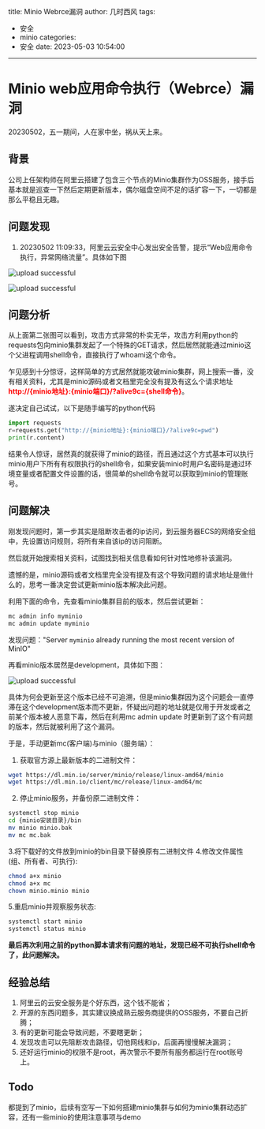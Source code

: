 title: Minio Webrce漏洞
author: 几时西风
tags:
  - 安全
  - minio
categories:
  - 安全
date: 2023-05-03 10:54:00
---
# Minio web应用命令执行（Webrce）漏洞
20230502，五一期间，人在家中坐，祸从天上来。

## 背景
公司上任架构师在阿里云搭建了包含三个节点的Minio集群作为OSS服务，接手后基本就是巡查一下然后定期更新版本，偶尔磁盘空间不足的话扩容一下，一切都是那么平稳且无趣。

## 问题发现
1. 20230502 11:09:33，阿里云云安全中心发出安全告警，提示“Web应用命令执行，异常网络流量”。具体如下图

![upload successful](\blog\images\pasted-29.png)

![upload successful](\blog\images\pasted-30.png)

## 问题分析
从上面第二张图可以看到，攻击方式非常的朴实无华，攻击方利用python的requests包向minio集群发起了一个特殊的GET请求，然后居然就能通过minio这个父进程调用shell命令，直接执行了whoami这个命令。

乍见感到十分惊讶，这样简单的方式居然就能攻破minio集群，网上搜索一番，没有相关资料，尤其是minio源码或者文档里完全没有提及有这么个请求地址 **<font color="red">http://{minio地址}:{minio端口}/?alive9c={shell命令}</font>**。

遂决定自己试试，以下是随手编写的python代码
```python
import requests
r=requests.get("http://{minio地址}:{minio端口}/?alive9c=pwd")
print(r.content)
```
结果令人惊讶，居然真的就获得了minio的路径，而且通过这个方式基本可以执行minio用户下所有有权限执行的shell命令，如果安装minio时用户名密码是通过环境变量或者配置文件设置的话，很简单的shell命令就可以获取到minio的管理账号。

## 问题解决
刚发现问题时，第一步其实是阻断攻击者的ip访问，到云服务器ECS的网络安全组中，先设置访问规则，将所有来自该ip的访问阻断。

然后就开始搜索相关资料，试图找到相关信息看如何针对性地修补该漏洞。

遗憾的是，minio源码或者文档里完全没有提及有这个导致问题的请求地址是做什么的，思考一番决定尝试更新minio版本解决此问题。

利用下面的命令，先查看minio集群目前的版本，然后尝试更新：
```bash
mc admin info myminio
mc admin update myminio
```
发现问题："Server `myminio` already running the most recent version of MinIO"

再看minio版本居然是development，具体如下图：

![upload successful](\blog\images\pasted-31.png)

具体为何会更新至这个版本已经不可追溯，但是minio集群因为这个问题会一直停滞在这个development版本而不更新，怀疑出问题的地址就是仅用于开发或者之前某个版本被人恶意下毒，然后在利用mc admin update 时更新到了这个有问题的版本，然后就被利用了这个漏洞。

于是，手动更新mc(客户端)与minio（服务端）：
1. 获取官方源上最新版本的二进制文件：

```bash
wget https://dl.min.io/server/minio/release/linux-amd64/minio
wget https://dl.min.io/client/mc/release/linux-amd64/mc

```
2. 停止minio服务，并备份原二进制文件：

```bash
systemctl stop minio
cd {minio安装目录}/bin
mv minio minio.bak
mv mc mc.bak
```
3.将下载好的文件放到minio的bin目录下替换原有二进制文件
4.修改文件属性(组、所有者、可执行):

```bash
chmod a+x minio
chmod a+x mc
chown minio.minio minio
```
5.重启minio并观察服务状态:
```bash
systemctl start minio
systemctl status minio
```

**最后再次利用之前的python脚本请求有问题的地址，发现已经不可执行shell命令了，此问题解决。**

## 经验总结
1. 阿里云的云安全服务是个好东西，这个钱不能省；
2. 开源的东西问题多，其实建议换成熟云服务商提供的OSS服务，不要自己折腾；
3. 有的更新可能会导致问题，不要瞎更新；
4. 发现攻击可以先阻断攻击路径，切他网线和ip，后面再慢慢解决漏洞；
5. 还好运行minio的权限不是root，再次警示不要所有服务都运行在root账号上。

## Todo
都提到了minio，后续有空写一下如何搭建minio集群与如何为minio集群动态扩容，还有一些minio的使用注意事项与demo